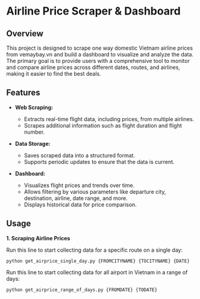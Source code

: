 # Airline Price Scraper & Dashboard

## Overview

This project is designed to scrape one way domestic Vietnam airline prices from vemaybay.vn and build a dashboard to visualize and analyze the data. 
The primary goal is to provide users with a comprehensive tool to monitor and compare airline prices across different dates, routes, and airlines, making it easier to find the best deals.

## Features

- **Web Scraping:** 
  - Extracts real-time flight data, including prices, from multiple airlines.
  - Scrapes additional information such as flight duration and flight number.

- **Data Storage:**
  - Saves scraped data into a structured format.
  - Supports periodic updates to ensure that the data is current.

- **Dashboard:**
  - Visualizes flight prices and trends over time.
  - Allows filtering by various parameters like departure city, destination, airline, date range, and more.
  - Displays historical data for price comparison.

 ## Usage
 
 **1. Scraping Airline Prices**
 
  Run this line to start collecting data for a specific route on a single day:
  
  ```python get_airprice_single_day.py {FROMCITYNAME} {TOCITYNAME} {DATE}```

  Run this line to start collecting data for all airport in Vietnam in a range of days:
  
  ```python get_airprice_range_of_days.py {FROMDATE} {TODATE}```

